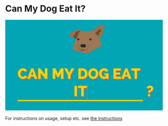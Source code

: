 Can My Dog Eat It?
==================

<img src="./app/css/Preview.png">

For instructions on usage, setup etc. 
see [the instructions](https://github.com/dsiah/Can-My-Dog-Eat-It/blob/master/INSTRUCTIONS.md)

